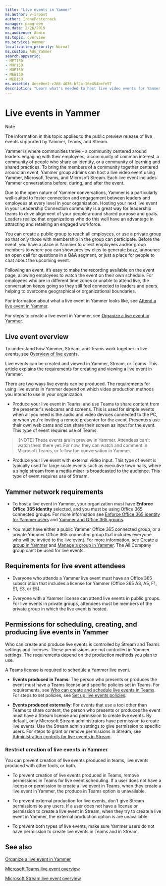 ```yaml
---
title: "Live events in Yammer"
ms.author: v-irpast
author: IrenePasternack
manager: pamgreen
ms.date: 2/26/2019
ms.audience: Admin
ms.topic: overview
ms.service: yammer
localization_priority: Normal
ms.custom: Adm_Yammer
search.appverid:
- MET150
- MOP150
- MOE150
- MEW150
- MED150
ms.assetid: 4ece0ee2-c268-4636-bf2a-16e454befe57
description: "Learn what's needed to host live video events for Yammer users."
---
```

# Live events in Yammer

> [!NOTE]
> The information in this topic applies to the public preview release of live events supported by Yammer, Teams, and Stream.

Yammer is where communities thrive - a community centered around leaders engaging with their employees, a community of common interest, a community of people who share an identity, or a community of learning and shared practices. To bring the members of a community together centered around an event, Yammer group admins can host a live video event using Yammer, Microsoft Teams, and Microsoft Stream. Each live event includes Yammer conversations before, during, and after the event.

Due to the open nature of Yammer conversations, Yammer is a particularly well-suited to foster connection and engagement between leaders and employees at every level in your organization. Hosting your next live event in your Leadership Connection community is a great way for leadership teams to drive alignment of your people around shared purpose and goals. Leaders realize that organizations who do this well have an advantage in attracting and retaining an engaged workforce.

You can create a public group to reach all employees, or use a private group so that only those with membership in the group can participate. Before the event, you have a place in Yammer to direct employees and/or group members to where you can show preview clips to generate buzz, announce an open call for questions in a Q&A segment, or just a place for people to chat about the upcoming event. 

Following an event, it’s easy to make the recording available on the event page, allowing employees to watch the event on their own schedule. For employees who are in different time zones or unable to attend live, the conversation keeps going so they still feel connected to leaders and peers, helping to overcome geographical or organizational boundaries.

For information about what a live event in Yammer looks like, see [Attend a live event in Yammer](https://support.office.com/article/attend-a-live-event-in-yammer-4b08133c-9ebb-47b0-ab60-4dbfd4bfc965). 

For steps to create a live event in Yammer, see [Organize a live event in Yammer](https://support.office.com/article/organize-a-live-event-in-yammer-105dd7af-9caf-4a5e-8a44-56d203e96551).

## Live event overview

To understand how Yammer, Stream, and Teams work together in live events, see [Overview of live events](https://docs.microsoft.com/microsoftteams/teams-live-events/what-are-teams-live-events#overview).

Live events can be created and viewed in Yammer, Stream, or Teams. This article explains the requirements for creating and viewing a live event in Yammer. 

There are two ways live events can be produced. The requirements for using live events in Yammer depend on which video production methods you intend to use in your organization.

- Produce your live event in Teams, and use Teams to share content from the presenter's webcams and screens. This is used for simple events when all you need is the audio and video devices connected to the PC, or when you're inviting a remote presenter for the event. Presenters use their own web cams and can share their screen as input for the event. This type of event requires use of Teams.
>![NOTE]
> These events are in preview in Yammer. Attendees can't watch them there yet. For now, they can watch and comment in Microsoft Teams, or follow the conversation in Yammer.

- Produce your live event with external video input. This type of event is typically used for large scale events such as executive town halls, where a single stream from a media mixer is broadcasted to the audience. This type of event requires use of Stream.

## Yammer network requirements

 - To host a live event in Yammer, your organization must have **Enforce Office 365 identity** selected, and you must be using Office 365 connected groups. For more information see [Enforce Office 365 identity for Yammer users](../configure-your-yammer-network/enforce-office-365-identity.md) and [Yammer and Office 365 groups](../manage-yammer-groups/yammer-and-office-365-groups.md).

- You must have either a public Yammer Office 365 connected group, or a private Yammer Office 365 connected group that includes everyone who will be invited to the live event. For more information, see [Create a group in Yammer](https://support.office.com/en-us/article/create-a-group-in-yammer-b407af4f-9a58-4b12-b43e-afbb1b07c889) and [Manage a group in Yammer](https://support.office.com/en-us/article/manage-a-group-in-yammer-6e05c6d6-5548-4c88-89cd-e6757a514ef2). The All Company group can’t be used for live events.

## Requirements for live event attendees

- Everyone who attends a Yammer live event must have an Office 365 subscription that includes a license for Yammer (Office 365 A3, A5, F1, E1, E3, or E5).

- Everyone with a Yammer license can attend live events in public groups. For live events in private groups, attendees must be members of the private group in which the live event is hosted. 

## Permissions for scheduling, creating, and producing live events in Yammer

Who can create and produce live events is controlled by Stream and Teams settings and licenses. These permissions are not controlled in Yammer settings. The requirements depend on the production methods you plan to use.

A Teams license is required to schedule a Yammer live event.

- **Events produced in Teams**:
    The person who presents or produces the event must have a Teams license and specific policies set in Teams. For requirements, see [Who can create and schedule live events in Teams](https://docs.microsoft.com/microsoftteams/teams-live-events/plan-for-teams-live-events#who-can-create-and-schedule-live-events). For steps to set policies, see [Set up live events policies](https://docs.microsoft.com/microsoftteams/teams-live-events/set-up-for-teams-live-events#step-3-set-up-live-events-policies). 

- **Events produced externally**:
    For events that use a tool other than Teams to share content, the person who presents or produces the event must have a Stream license and permission to create live events. By default, only Microsoft Stream administrators have permission to create live events. Use the Stream admin settings to give permission to specific users. For steps to grant or remove permissions in Stream, see [Administration controls for live events in Stream](https://docs.microsoft.com/en-us/stream/live-event-administration).
 
### Restrict creation of live events in Yammer

You can prevent creation of live events produced in teams, live events produced with other tools, or both.

- To prevent creation of live events produced in Teams, remove permissions in Teams for live event scheduling. If a user does not have a license or permission to create a live event in Teams, when they create a live event in Yammer, the produce in Teams option is unavailable.

- To prevent external production for live events, don't give Stream permissions to any users. If a user does not have a license or permission to create a live event in Stream, when they try to create a live event in Yammer, the external production option is are unavailable.

- To prevent both types of live events, make sure Yammer users do not have permission to create live events in Teams and in Stream.

## See also

[Organize a live event in Yammer](https://support.office.com/article/organize-a-live-event-in-yammer-105dd7af-9caf-4a5e-8a44-56d203e96551)

[Microsoft Teams live event overview](https://support.office.com/article/microsoft-teams-live-events-overview-d077fec2-a058-483e-9ab5-1494afda578a?ui=en-US&rs=en-US&ad=US)

[Microsoft Stream live event overview](https://docs.microsoft.com/en-us/stream/live-event-overview)